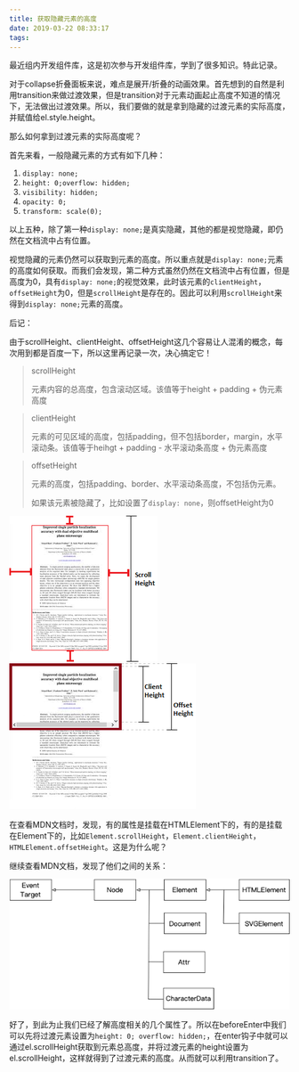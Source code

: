 ```yaml
---
title: 获取隐藏元素的高度
date: 2019-03-22 08:33:17
tags:
---
```

最近组内开发组件库，这是初次参与开发组件库，学到了很多知识。特此记录。

对于collapse折叠面板来说，难点是展开/折叠的动画效果。首先想到的自然是利用transition来做过渡效果，但是transition对于元素动画起止高度不知道的情况下，无法做出过渡效果。所以，我们要做的就是拿到隐藏的过渡元素的实际高度，并赋值给el.style.height。

那么如何拿到过渡元素的实际高度呢？

首先来看，一般隐藏元素的方式有如下几种：

1. `display: none;`
2. `height: 0;overflow: hidden;`
3. `visibility: hidden;`
4. `opacity: 0;`
5. `transform: scale(0);`

以上五种，除了第一种`display: none;`是真实隐藏，其他的都是视觉隐藏，即仍然在文档流中占有位置。

视觉隐藏的元素仍然可以获取到元素的高度。所以重点就是`display: none;`元素的高度如何获取。而我们会发现，第二种方式虽然仍然在文档流中占有位置，但是高度为0，具有`display: none;`的视觉效果，此时该元素的`clientHeight`，`offsetHeight`为0，但是`scrollHeight`是存在的。因此可以利用`scrollHeight`来得到`display: none;`元素的高度。


后记：

由于scrollHeight、clientHeight、offsetHeight这几个容易让人混淆的概念，每次用到都是百度一下，所以这里再记录一次，决心搞定它！

> scrollHeight
>
> 元素内容的总高度，包含滚动区域。该值等于height + padding + 伪元素高度

> clientHeight
>
> 元素的可见区域的高度，包括padding，但不包括border，margin，水平滚动条。该值等于heihgt + padding - 水平滚动条高度 + 伪元素高度

> offsetHeight
>
> 元素的高度，包括padding、border、水平滚动条高度，不包括伪元素。
>
> 如果该元素被隐藏了，比如设置了`display: none`，则offsetHeight为0

![srollHeight](https://github.com/xixizhangfe/markdownImages/blob/master/scrollHeight%20offsetHeight%20clientHeight.png?raw=true)
![clientHeight](https://github.com/xixizhangfe/markdownImages/blob/master/clienHeight.png?raw=true)

在查看MDN文档时，发现，有的属性是挂载在HTMLElement下的，有的是挂载在Element下的，比如`Element.scrollHeight`，`Element.clientHeight`，`HTMLElement.offsetHeight`。这是为什么呢？

继续查看MDN文档，发现了他们之间的关系：

![element HTMLElement](https://github.com/xixizhangfe/markdownImages/blob/master/element%20HTMLelement.png?raw=true)

好了，到此为止我们已经了解高度相关的几个属性了。所以在beforeEnter中我们可以先将过渡元素设置为`height: 0; overflow: hidden;`，在enter钩子中就可以通过el.scrollHeight获取到元素总高度，并将过渡元素的height设置为el.scrollHeight，这样就得到了过渡元素的高度。从而就可以利用transition了。
